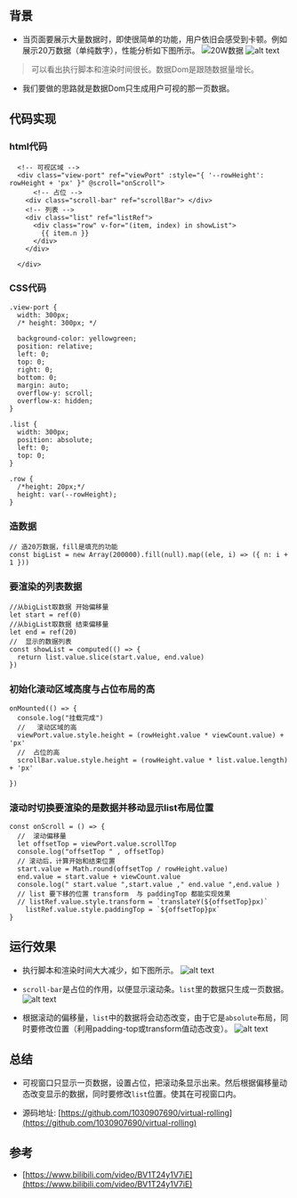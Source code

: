 ## 背景
- 当页面要展示大量数据时，即使很简单的功能，用户依旧会感受到卡顿。例如展示20万数据（单纯数字），性能分析如下图所示。
![20W数据](image-1.png)
![alt text](image.png)
> 可以看出执行脚本和渲染时间很长。数据Dom是跟随数据量增长。
- 我们要做的思路就是数据Dom只生成用户可视的那一页数据。

## 代码实现

### html代码
```
  <!-- 可视区域 -->
  <div class="view-port" ref="viewPort" :style="{ '--rowHeight': rowHeight + 'px' }" @scroll="onScroll">
      <!-- 占位 -->
    <div class="scroll-bar" ref="scrollBar"> </div>
    <!-- 列表 -->
    <div class="list" ref="listRef">
      <div class="row" v-for="(item, index) in showList">
        {{ item.n }}
      </div>
    </div>

  </div>
```

### CSS代码

```
.view-port {
  width: 300px;
  /* height: 300px; */

  background-color: yellowgreen;
  position: relative;
  left: 0;
  top: 0;
  right: 0;
  bottom: 0;
  margin: auto;
  overflow-y: scroll;
  overflow-x: hidden;
}

.list {
  width: 300px;
  position: absolute;
  left: 0;
  top: 0;
}

.row {
  /*height: 20px;*/
  height: var(--rowHeight);
}
```



###  造数据
```
// 造20万数据，fill是填充的功能
const bigList = new Array(200000).fill(null).map((ele, i) => ({ n: i + 1 }))
```

### 要渲染的列表数据
```
//从bigList取数据 开始偏移量
let start = ref(0)
//从bigList取数据 结束偏移量
let end = ref(20)
//  显示的数据列表
const showList = computed(() => {
  return list.value.slice(start.value, end.value)
})
```

### 初始化滚动区域高度与占位布局的高

```
onMounted(() => {
  console.log("挂载完成")
  //   滚动区域的高
  viewPort.value.style.height = (rowHeight.value * viewCount.value) + 'px'
  //  占位的高
  scrollBar.value.style.height = (rowHeight.value * list.value.length) + 'px'

})
```
###  滚动时切换要渲染的是数据并移动显示list布局位置
```
const onScroll = () => {
  //  滚动偏移量
  let offsetTop = viewPort.value.scrollTop
  console.log("offsetTop " , offsetTop)
  // 滚动后，计算开始和结束位置
  start.value = Math.round(offsetTop / rowHeight.value)
  end.value = start.value + viewCount.value
  console.log(" start.value ",start.value ," end.value ",end.value )
  // list 要下移的位置 transform  与 paddingTop 都能实现效果
  // listRef.value.style.transform = `translateY(${offsetTop}px)`
    listRef.value.style.paddingTop = `${offsetTop}px`
}
```


##  运行效果
- 执行脚本和渲染时间大大减少，如下图所示。
![alt text](image-2.png)

- `scroll-bar`是占位的作用，以便显示滚动条。`list`里的数据只生成一页数据。
![alt text](image-3.png)
- 根据滚动的偏移量，`list`中的数据将会动态改变，由于它是`absolute`布局，同时要修改位置（利用padding-top或transform值动态改变）。
![alt text](image-4.png)

## 总结
- 可视窗口只显示一页数据，设置占位，把滚动条显示出来。然后根据偏移量动态改变显示的数据，同时要修改`list`位置。使其在可视窗口内。

- 源码地址: [https://github.com/1030907690/virtual-rolling](https://github.com/1030907690/virtual-rolling)


## 参考
- [https://www.bilibili.com/video/BV1T24y1V7iE](https://www.bilibili.com/video/BV1T24y1V7iE)
